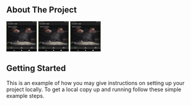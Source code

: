 <!-- ABOUT THE PROJECT -->
## About The Project
<img src="ss/img1.png" alt="img1" width="80" height="80">
<img src="ss/img1.png" alt="img1" width="80" height="80">
<img src="ss/img1.png" alt="img1" width="80" height="80">

<!-- GETTING STARTED -->
## Getting Started

This is an example of how you may give instructions on setting up your project locally.
To get a local copy up and running follow these simple example steps.